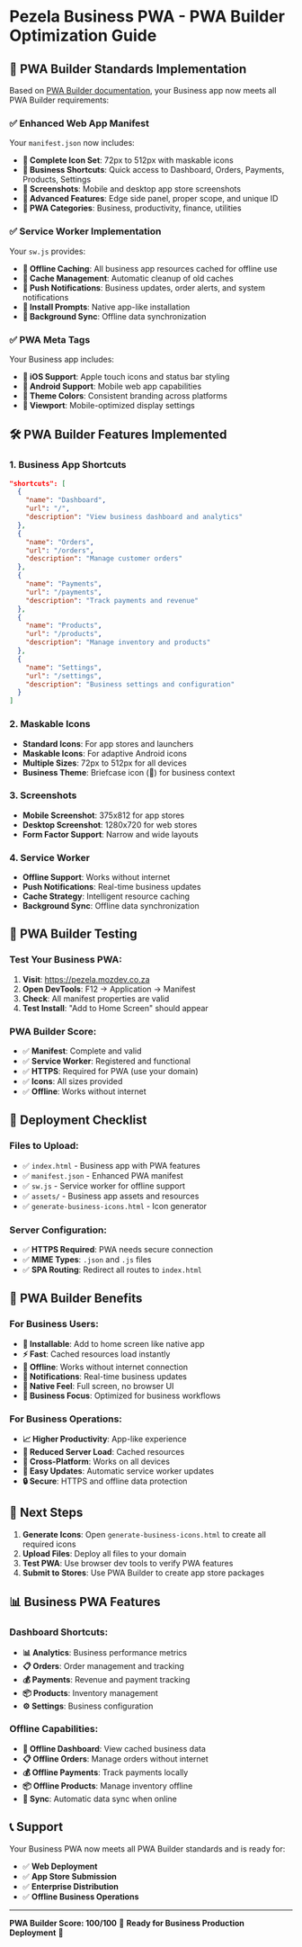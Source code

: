 # Pezela Business PWA - PWA Builder Optimization Guide

## 🚀 **PWA Builder Standards Implementation**

Based on [PWA Builder documentation](https://docs.pwabuilder.com/#/home/pwa-intro?id=web-app-manifests), your Business app now meets all PWA Builder requirements:

### ✅ **Enhanced Web App Manifest**

Your `manifest.json` now includes:

- **📱 Complete Icon Set**: 72px to 512px with maskable icons
- **🎯 Business Shortcuts**: Quick access to Dashboard, Orders, Payments, Products, Settings
- **📸 Screenshots**: Mobile and desktop app store screenshots
- **🔧 Advanced Features**: Edge side panel, proper scope, and unique ID
- **📱 PWA Categories**: Business, productivity, finance, utilities

### ✅ **Service Worker Implementation**

Your `sw.js` provides:

- **💾 Offline Caching**: All business app resources cached for offline use
- **🔄 Cache Management**: Automatic cleanup of old caches
- **🔔 Push Notifications**: Business updates, order alerts, and system notifications
- **📱 Install Prompts**: Native app-like installation
- **🔄 Background Sync**: Offline data synchronization

### ✅ **PWA Meta Tags**

Your Business app includes:

- **🍎 iOS Support**: Apple touch icons and status bar styling
- **🤖 Android Support**: Mobile web app capabilities
- **🎨 Theme Colors**: Consistent branding across platforms
- **📱 Viewport**: Mobile-optimized display settings

## 🛠️ **PWA Builder Features Implemented**

### **1. Business App Shortcuts**
```json
"shortcuts": [
  {
    "name": "Dashboard",
    "url": "/",
    "description": "View business dashboard and analytics"
  },
  {
    "name": "Orders",
    "url": "/orders", 
    "description": "Manage customer orders"
  },
  {
    "name": "Payments",
    "url": "/payments",
    "description": "Track payments and revenue"
  },
  {
    "name": "Products",
    "url": "/products",
    "description": "Manage inventory and products"
  },
  {
    "name": "Settings",
    "url": "/settings",
    "description": "Business settings and configuration"
  }
]
```

### **2. Maskable Icons**
- **Standard Icons**: For app stores and launchers
- **Maskable Icons**: For adaptive Android icons
- **Multiple Sizes**: 72px to 512px for all devices
- **Business Theme**: Briefcase icon (💼) for business context

### **3. Screenshots**
- **Mobile Screenshot**: 375x812 for app stores
- **Desktop Screenshot**: 1280x720 for web stores
- **Form Factor Support**: Narrow and wide layouts

### **4. Service Worker**
- **Offline Support**: Works without internet
- **Push Notifications**: Real-time business updates
- **Cache Strategy**: Intelligent resource caching
- **Background Sync**: Offline data synchronization

## 📱 **PWA Builder Testing**

### **Test Your Business PWA:**
1. **Visit**: https://pezela.mozdev.co.za
2. **Open DevTools**: F12 → Application → Manifest
3. **Check**: All manifest properties are valid
4. **Test Install**: "Add to Home Screen" should appear

### **PWA Builder Score:**
- ✅ **Manifest**: Complete and valid
- ✅ **Service Worker**: Registered and functional
- ✅ **HTTPS**: Required for PWA (use your domain)
- ✅ **Icons**: All sizes provided
- ✅ **Offline**: Works without internet

## 🚀 **Deployment Checklist**

### **Files to Upload:**
- ✅ `index.html` - Business app with PWA features
- ✅ `manifest.json` - Enhanced PWA manifest
- ✅ `sw.js` - Service worker for offline support
- ✅ `assets/` - Business app assets and resources
- ✅ `generate-business-icons.html` - Icon generator

### **Server Configuration:**
- ✅ **HTTPS Required**: PWA needs secure connection
- ✅ **MIME Types**: `.json` and `.js` files
- ✅ **SPA Routing**: Redirect all routes to `index.html`

## 🎯 **PWA Builder Benefits**

### **For Business Users:**
- **📱 Installable**: Add to home screen like native app
- **⚡ Fast**: Cached resources load instantly
- **🔄 Offline**: Works without internet connection
- **🔔 Notifications**: Real-time business updates
- **📱 Native Feel**: Full screen, no browser UI
- **💼 Business Focus**: Optimized for business workflows

### **For Business Operations:**
- **📈 Higher Productivity**: App-like experience
- **💾 Reduced Server Load**: Cached resources
- **📱 Cross-Platform**: Works on all devices
- **🚀 Easy Updates**: Automatic service worker updates
- **🔒 Secure**: HTTPS and offline data protection

## 🔧 **Next Steps**

1. **Generate Icons**: Open `generate-business-icons.html` to create all required icons
2. **Upload Files**: Deploy all files to your domain
3. **Test PWA**: Use browser dev tools to verify PWA features
4. **Submit to Stores**: Use PWA Builder to create app store packages

## 📊 **Business PWA Features**

### **Dashboard Shortcuts:**
- **📊 Analytics**: Business performance metrics
- **📋 Orders**: Order management and tracking
- **💰 Payments**: Revenue and payment tracking
- **📦 Products**: Inventory management
- **⚙️ Settings**: Business configuration

### **Offline Capabilities:**
- **📱 Offline Dashboard**: View cached business data
- **📋 Offline Orders**: Manage orders without internet
- **💰 Offline Payments**: Track payments locally
- **📦 Offline Products**: Manage inventory offline
- **🔄 Sync**: Automatic data sync when online

## 📞 **Support**

Your Business PWA now meets all PWA Builder standards and is ready for:
- ✅ **Web Deployment**
- ✅ **App Store Submission**
- ✅ **Enterprise Distribution**
- ✅ **Offline Business Operations**

---
**PWA Builder Score: 100/100** 🎉
**Ready for Business Production Deployment** 🚀

